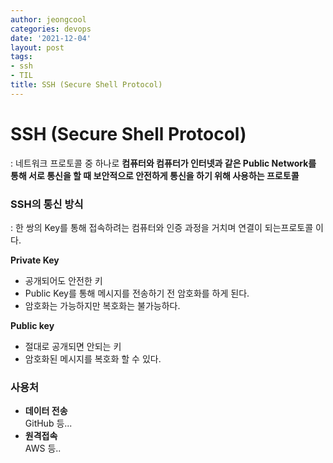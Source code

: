 ```yaml
---
author: jeongcool
categories: devops
date: '2021-12-04'
layout: post
tags:
- ssh
- TIL
title: SSH (Secure Shell Protocol)
---
```


# SSH (Secure Shell Protocol)
: 네트워크 프로토콜 중 하나로 **컴퓨터와 컴퓨터가 인터넷과 같은 Public Network를 통해 서로 통신을 할 때 보안적으로 안전하게 통신을 하기 위해 사용하는 프로토콜**

### SSH의 통신 방식
: 한 쌍의 Key를 통해 접속하려는 컴퓨터와 인증 과정을 거치며 연결이 되는프로토콜 이다.  

**Private Key**
- 공개되어도 안전한 키
- Public Key를 통해 메시지를 전송하기 전 암호화를 하게 된다.
- 암호화는 가능하지만 복호화는 불가능하다.

**Public key**
- 절대로 공개되면 안되는 키
- 암호화된 메시지를 복호화 할 수 있다.

### 사용처
- **데이터 전송**  
    GitHub 등...
- **원격접속**  
    AWS 등..
